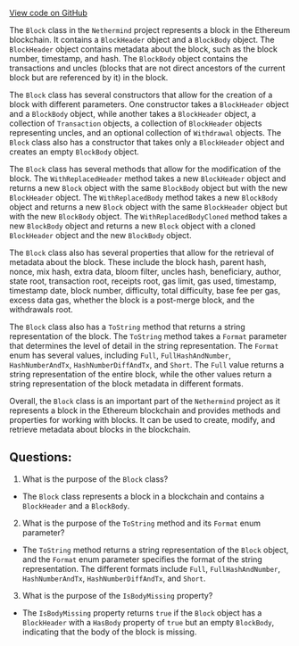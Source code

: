 [View code on GitHub](https://github.com/NethermindEth/nethermind/src/Nethermind/Nethermind.Core/Block.cs)

The `Block` class in the `Nethermind` project represents a block in the Ethereum blockchain. It contains a `BlockHeader` object and a `BlockBody` object. The `BlockHeader` object contains metadata about the block, such as the block number, timestamp, and hash. The `BlockBody` object contains the transactions and uncles (blocks that are not direct ancestors of the current block but are referenced by it) in the block.

The `Block` class has several constructors that allow for the creation of a block with different parameters. One constructor takes a `BlockHeader` object and a `BlockBody` object, while another takes a `BlockHeader` object, a collection of `Transaction` objects, a collection of `BlockHeader` objects representing uncles, and an optional collection of `Withdrawal` objects. The `Block` class also has a constructor that takes only a `BlockHeader` object and creates an empty `BlockBody` object.

The `Block` class has several methods that allow for the modification of the block. The `WithReplacedHeader` method takes a new `BlockHeader` object and returns a new `Block` object with the same `BlockBody` object but with the new `BlockHeader` object. The `WithReplacedBody` method takes a new `BlockBody` object and returns a new `Block` object with the same `BlockHeader` object but with the new `BlockBody` object. The `WithReplacedBodyCloned` method takes a new `BlockBody` object and returns a new `Block` object with a cloned `BlockHeader` object and the new `BlockBody` object.

The `Block` class also has several properties that allow for the retrieval of metadata about the block. These include the block hash, parent hash, nonce, mix hash, extra data, bloom filter, uncles hash, beneficiary, author, state root, transaction root, receipts root, gas limit, gas used, timestamp, timestamp date, block number, difficulty, total difficulty, base fee per gas, excess data gas, whether the block is a post-merge block, and the withdrawals root.

The `Block` class also has a `ToString` method that returns a string representation of the block. The `ToString` method takes a `Format` parameter that determines the level of detail in the string representation. The `Format` enum has several values, including `Full`, `FullHashAndNumber`, `HashNumberAndTx`, `HashNumberDiffAndTx`, and `Short`. The `Full` value returns a string representation of the entire block, while the other values return a string representation of the block metadata in different formats.

Overall, the `Block` class is an important part of the `Nethermind` project as it represents a block in the Ethereum blockchain and provides methods and properties for working with blocks. It can be used to create, modify, and retrieve metadata about blocks in the blockchain.
## Questions: 
 1. What is the purpose of the `Block` class?
- The `Block` class represents a block in a blockchain and contains a `BlockHeader` and a `BlockBody`.

2. What is the purpose of the `ToString` method and its `Format` enum parameter?
- The `ToString` method returns a string representation of the `Block` object, and the `Format` enum parameter specifies the format of the string representation. The different formats include `Full`, `FullHashAndNumber`, `HashNumberAndTx`, `HashNumberDiffAndTx`, and `Short`.

3. What is the purpose of the `IsBodyMissing` property?
- The `IsBodyMissing` property returns `true` if the `Block` object has a `BlockHeader` with a `HasBody` property of `true` but an empty `BlockBody`, indicating that the body of the block is missing.